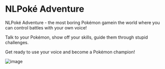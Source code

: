 # NLPoké Adventure

NLPoké Adventure - the most boring Pokémon gamein the world where you can control battles with your own voice!

Talk to your Pokémon, show off your skills, guide them through stupid challenges. 

Get ready to use your voice and become a Pokémon champion!


![image](https://github.com/nhammai102/voicepokemon/assets/104519047/91635be8-3337-428f-821d-cfead8887442)
